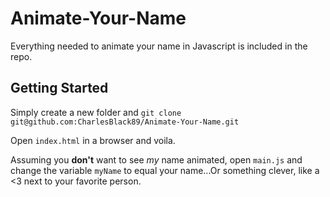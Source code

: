 # Animate-Your-Name

Everything needed to animate your name in Javascript is included in the repo.

## Getting Started

Simply create a new folder and `git clone git@github.com:CharlesBlack89/Animate-Your-Name.git`

Open `index.html` in a browser and voila.

Assuming you **don't** want to see *my* name animated, open `main.js` and change the variable `myName` to equal your name...Or something clever, like a <3 next to your favorite person.

